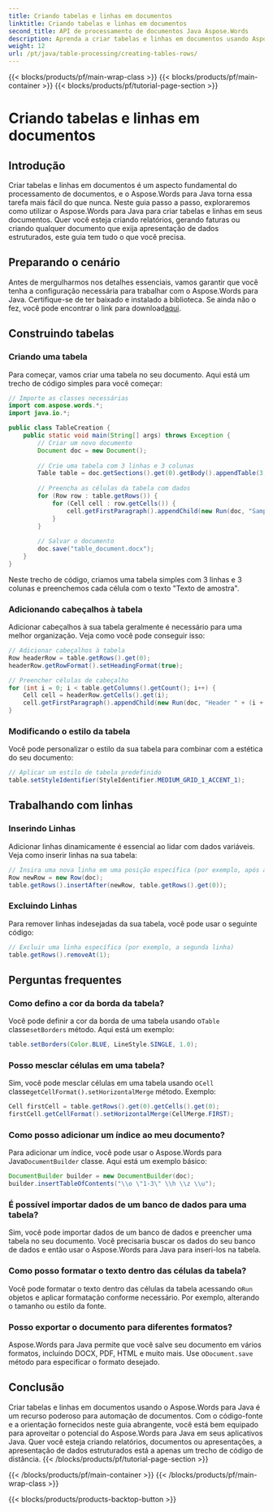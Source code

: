 ```yaml
---
title: Criando tabelas e linhas em documentos
linktitle: Criando tabelas e linhas em documentos
second_title: API de processamento de documentos Java Aspose.Words
description: Aprenda a criar tabelas e linhas em documentos usando Aspose.Words para Java. Siga este guia abrangente com código-fonte e FAQs.
weight: 12
url: /pt/java/table-processing/creating-tables-rows/
---
```


{{< blocks/products/pf/main-wrap-class >}}
{{< blocks/products/pf/main-container >}}
{{< blocks/products/pf/tutorial-page-section >}}

# Criando tabelas e linhas em documentos


## Introdução
Criar tabelas e linhas em documentos é um aspecto fundamental do processamento de documentos, e o Aspose.Words para Java torna essa tarefa mais fácil do que nunca. Neste guia passo a passo, exploraremos como utilizar o Aspose.Words para Java para criar tabelas e linhas em seus documentos. Quer você esteja criando relatórios, gerando faturas ou criando qualquer documento que exija apresentação de dados estruturados, este guia tem tudo o que você precisa.

## Preparando o cenário
 Antes de mergulharmos nos detalhes essenciais, vamos garantir que você tenha a configuração necessária para trabalhar com o Aspose.Words para Java. Certifique-se de ter baixado e instalado a biblioteca. Se ainda não o fez, você pode encontrar o link para download[aqui](https://releases.aspose.com/words/java/).

## Construindo tabelas
### Criando uma tabela
Para começar, vamos criar uma tabela no seu documento. Aqui está um trecho de código simples para você começar:

```java
// Importe as classes necessárias
import com.aspose.words.*;
import java.io.*;

public class TableCreation {
    public static void main(String[] args) throws Exception {
        // Criar um novo documento
        Document doc = new Document();
        
        // Crie uma tabela com 3 linhas e 3 colunas
        Table table = doc.getSections().get(0).getBody().appendTable(3, 3);
        
        // Preencha as células da tabela com dados
        for (Row row : table.getRows()) {
            for (Cell cell : row.getCells()) {
                cell.getFirstParagraph().appendChild(new Run(doc, "Sample Text"));
            }
        }
        
        // Salvar o documento
        doc.save("table_document.docx");
    }
}
```

Neste trecho de código, criamos uma tabela simples com 3 linhas e 3 colunas e preenchemos cada célula com o texto "Texto de amostra".

### Adicionando cabeçalhos à tabela
Adicionar cabeçalhos à sua tabela geralmente é necessário para uma melhor organização. Veja como você pode conseguir isso:

```java
// Adicionar cabeçalhos à tabela
Row headerRow = table.getRows().get(0);
headerRow.getRowFormat().setHeadingFormat(true);

// Preencher células de cabeçalho
for (int i = 0; i < table.getColumns().getCount(); i++) {
    Cell cell = headerRow.getCells().get(i);
    cell.getFirstParagraph().appendChild(new Run(doc, "Header " + (i + 1)));
}
```

### Modificando o estilo da tabela
Você pode personalizar o estilo da sua tabela para combinar com a estética do seu documento:

```java
// Aplicar um estilo de tabela predefinido
table.setStyleIdentifier(StyleIdentifier.MEDIUM_GRID_1_ACCENT_1);
```

## Trabalhando com linhas
### Inserindo Linhas
Adicionar linhas dinamicamente é essencial ao lidar com dados variáveis. Veja como inserir linhas na sua tabela:

```java
// Insira uma nova linha em uma posição específica (por exemplo, após a primeira linha)
Row newRow = new Row(doc);
table.getRows().insertAfter(newRow, table.getRows().get(0));
```

### Excluindo Linhas
Para remover linhas indesejadas da sua tabela, você pode usar o seguinte código:

```java
// Excluir uma linha específica (por exemplo, a segunda linha)
table.getRows().removeAt(1);
```

## Perguntas frequentes
### Como defino a cor da borda da tabela?
 Você pode definir a cor da borda de uma tabela usando o`Table` classe`setBorders` método. Aqui está um exemplo:
```java
table.setBorders(Color.BLUE, LineStyle.SINGLE, 1.0);
```

### Posso mesclar células em uma tabela?
 Sim, você pode mesclar células em uma tabela usando o`Cell` classe`getCellFormat().setHorizontalMerge` método. Exemplo:
```java
Cell firstCell = table.getRows().get(0).getCells().get(0);
firstCell.getCellFormat().setHorizontalMerge(CellMerge.FIRST);
```

### Como posso adicionar um índice ao meu documento?
 Para adicionar um índice, você pode usar o Aspose.Words para Java`DocumentBuilder` classe. Aqui está um exemplo básico:
```java
DocumentBuilder builder = new DocumentBuilder(doc);
builder.insertTableOfContents("\\o \"1-3\" \\h \\z \\u");
```

### É possível importar dados de um banco de dados para uma tabela?
Sim, você pode importar dados de um banco de dados e preencher uma tabela no seu documento. Você precisaria buscar os dados do seu banco de dados e então usar o Aspose.Words para Java para inseri-los na tabela.

### Como posso formatar o texto dentro das células da tabela?
 Você pode formatar o texto dentro das células da tabela acessando o`Run` objetos e aplicar formatação conforme necessário. Por exemplo, alterando o tamanho ou estilo da fonte.

### Posso exportar o documento para diferentes formatos?
 Aspose.Words para Java permite que você salve seu documento em vários formatos, incluindo DOCX, PDF, HTML e muito mais. Use o`Document.save` método para especificar o formato desejado.

## Conclusão
Criar tabelas e linhas em documentos usando o Aspose.Words para Java é um recurso poderoso para automação de documentos. Com o código-fonte e a orientação fornecidos neste guia abrangente, você está bem equipado para aproveitar o potencial do Aspose.Words para Java em seus aplicativos Java. Quer você esteja criando relatórios, documentos ou apresentações, a apresentação de dados estruturados está a apenas um trecho de código de distância.
{{< /blocks/products/pf/tutorial-page-section >}}

{{< /blocks/products/pf/main-container >}}
{{< /blocks/products/pf/main-wrap-class >}}

{{< blocks/products/products-backtop-button >}}
